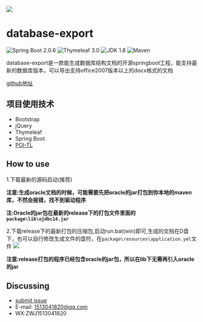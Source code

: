 ![](https://github.com/PomZWJ/database-export/blob/master/screenshot/fav.png?raw=true)

**database-export**
=========================

![Spring Boot 2.0.6](https://img.shields.io/badge/Spring%20Boot-2.0-brightgreen.svg)
![Thymeleaf 3.0](https://img.shields.io/badge/Thymeleaf-3.0-yellow.svg)
![JDK 1.8](https://img.shields.io/badge/JDK-1.8-brightgreen.svg)
![Maven](https://img.shields.io/badge/Maven-3.5.0-yellowgreen.svg)

database-export是一款能生成数据库结构文档的开源springboot工程，能支持最新的数据库版本，可以导出支持office2007版本以上的docx格式的文档

[github地址](https://github.com/PomZWJ/database-export)

项目使用技术
------------

* Bootstrap
* jQuery
* Thymeleaf
* Spring Boot
* [POI-TL](http://deepoove.com/poi-tl)

How to use
------------
1.下载最新的源码启动(推荐)

**注意:生成oracle文档的时候，可能需要先把oracle的jar打包到你本地的maven库，不然会报错，找不到驱动程序**

**注:Oracle的jar包在最新的release下的打包文件里面的`package\lib\ojdbc14.jar`**


2.下载release下的最新打包的压缩包,启动run.bat(win)即可,生成的文档在D盘下，也可以自行修改生成文件的盘符，在`package\resources\application.yml`文件
![](https://github.com/PomZWJ/database-export/blob/master/screenshot/index.png?raw=true)

**注意:release打包的程序已经包含oracle的jar包，所以在lib下无需再引入oracle的jar**

Discussing
----------

- [submit issue](https://github.com/PomZWJ/database-export/issues/new)
- E-mail: 1513041820@qq.com
- WX:ZWJ1513041820

